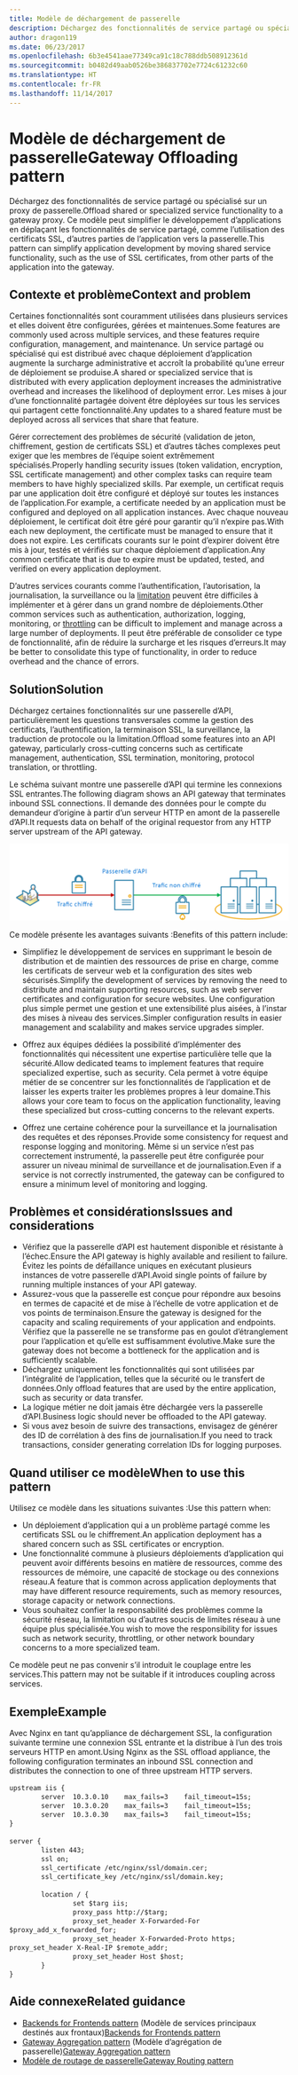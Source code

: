 ```yaml
---
title: Modèle de déchargement de passerelle
description: Déchargez des fonctionnalités de service partagé ou spécialisé sur un proxy de passerelle.
author: dragon119
ms.date: 06/23/2017
ms.openlocfilehash: 6b3e4541aae77349ca91c18c788ddb508912361d
ms.sourcegitcommit: b0482d49aab0526be386837702e7724c61232c60
ms.translationtype: HT
ms.contentlocale: fr-FR
ms.lasthandoff: 11/14/2017
---
```

# <a name="gateway-offloading-pattern"></a><span data-ttu-id="8f34b-103">Modèle de déchargement de passerelle</span><span class="sxs-lookup"><span data-stu-id="8f34b-103">Gateway Offloading pattern</span></span>

<span data-ttu-id="8f34b-104">Déchargez des fonctionnalités de service partagé ou spécialisé sur un proxy de passerelle.</span><span class="sxs-lookup"><span data-stu-id="8f34b-104">Offload shared or specialized service functionality to a gateway proxy.</span></span> <span data-ttu-id="8f34b-105">Ce modèle peut simplifier le développement d’applications en déplaçant les fonctionnalités de service partagé, comme l’utilisation des certificats SSL, d’autres parties de l’application vers la passerelle.</span><span class="sxs-lookup"><span data-stu-id="8f34b-105">This pattern can simplify application development by moving shared service functionality, such as the use of SSL certificates, from other parts of the application into the gateway.</span></span>

## <a name="context-and-problem"></a><span data-ttu-id="8f34b-106">Contexte et problème</span><span class="sxs-lookup"><span data-stu-id="8f34b-106">Context and problem</span></span>

<span data-ttu-id="8f34b-107">Certaines fonctionnalités sont couramment utilisées dans plusieurs services et elles doivent être configurées, gérées et maintenues.</span><span class="sxs-lookup"><span data-stu-id="8f34b-107">Some features are commonly used across multiple services, and these features require configuration, management, and maintenance.</span></span> <span data-ttu-id="8f34b-108">Un service partagé ou spécialisé qui est distribué avec chaque déploiement d’application augmente la surcharge administrative et accroît la probabilité qu’une erreur de déploiement se produise.</span><span class="sxs-lookup"><span data-stu-id="8f34b-108">A shared or specialized service that is distributed with every application deployment increases the administrative overhead and increases the likelihood of deployment error.</span></span> <span data-ttu-id="8f34b-109">Les mises à jour d’une fonctionnalité partagée doivent être déployées sur tous les services qui partagent cette fonctionnalité.</span><span class="sxs-lookup"><span data-stu-id="8f34b-109">Any updates to a shared feature must be deployed across all services that share that feature.</span></span>

<span data-ttu-id="8f34b-110">Gérer correctement des problèmes de sécurité (validation de jeton, chiffrement, gestion de certificats SSL) et d’autres tâches complexes peut exiger que les membres de l’équipe soient extrêmement spécialisés.</span><span class="sxs-lookup"><span data-stu-id="8f34b-110">Properly handling security issues (token validation, encryption, SSL certificate management) and other complex tasks can require team members to have highly specialized skills.</span></span> <span data-ttu-id="8f34b-111">Par exemple, un certificat requis par une application doit être configuré et déployé sur toutes les instances de l’application.</span><span class="sxs-lookup"><span data-stu-id="8f34b-111">For example, a certificate needed by an application must be configured and deployed on all application instances.</span></span> <span data-ttu-id="8f34b-112">Avec chaque nouveau déploiement, le certificat doit être géré pour garantir qu’il n’expire pas.</span><span class="sxs-lookup"><span data-stu-id="8f34b-112">With each new deployment, the certificate must be managed to ensure that it does not expire.</span></span> <span data-ttu-id="8f34b-113">Les certificats courants sur le point d’expirer doivent être mis à jour, testés et vérifiés sur chaque déploiement d’application.</span><span class="sxs-lookup"><span data-stu-id="8f34b-113">Any common certificate that is due to expire must be updated, tested, and verified on every application deployment.</span></span>

<span data-ttu-id="8f34b-114">D’autres services courants comme l’authentification, l’autorisation, la journalisation, la surveillance ou la [limitation](./throttling.md) peuvent être difficiles à implémenter et à gérer dans un grand nombre de déploiements.</span><span class="sxs-lookup"><span data-stu-id="8f34b-114">Other common services such as authentication, authorization, logging, monitoring, or [throttling](./throttling.md) can be difficult to implement and manage across a large number of deployments.</span></span> <span data-ttu-id="8f34b-115">Il peut être préférable de consolider ce type de fonctionnalité, afin de réduire la surcharge et les risques d’erreurs.</span><span class="sxs-lookup"><span data-stu-id="8f34b-115">It may be better to consolidate this type of functionality, in order to reduce overhead and the chance of errors.</span></span>

## <a name="solution"></a><span data-ttu-id="8f34b-116">Solution</span><span class="sxs-lookup"><span data-stu-id="8f34b-116">Solution</span></span>

<span data-ttu-id="8f34b-117">Déchargez certaines fonctionnalités sur une passerelle d’API, particulièrement les questions transversales comme la gestion des certificats, l’authentification, la terminaison SSL, la surveillance, la traduction de protocole ou la limitation.</span><span class="sxs-lookup"><span data-stu-id="8f34b-117">Offload some features into an API gateway, particularly cross-cutting concerns such as certificate management, authentication, SSL termination, monitoring, protocol translation, or throttling.</span></span> 

<span data-ttu-id="8f34b-118">Le schéma suivant montre une passerelle d’API qui termine les connexions SSL entrantes.</span><span class="sxs-lookup"><span data-stu-id="8f34b-118">The following diagram shows an API gateway that terminates inbound SSL connections.</span></span> <span data-ttu-id="8f34b-119">Il demande des données pour le compte du demandeur d’origine à partir d’un serveur HTTP en amont de la passerelle d’API.</span><span class="sxs-lookup"><span data-stu-id="8f34b-119">It requests data on behalf of the original requestor from any HTTP server upstream of the API gateway.</span></span>

 ![](./_images/gateway-offload.png)
 
<span data-ttu-id="8f34b-120">Ce modèle présente les avantages suivants :</span><span class="sxs-lookup"><span data-stu-id="8f34b-120">Benefits of this pattern include:</span></span>

- <span data-ttu-id="8f34b-121">Simplifiez le développement de services en supprimant le besoin de distribution et de maintien des ressources de prise en charge, comme les certificats de serveur web et la configuration des sites web sécurisés.</span><span class="sxs-lookup"><span data-stu-id="8f34b-121">Simplify the development of services by removing the need to distribute and maintain supporting resources, such as web server certificates and configuration for secure websites.</span></span> <span data-ttu-id="8f34b-122">Une configuration plus simple permet une gestion et une extensibilité plus aisées, à l’instar des mises à niveau des services.</span><span class="sxs-lookup"><span data-stu-id="8f34b-122">Simpler configuration results in easier management and scalability and makes service upgrades simpler.</span></span>

- <span data-ttu-id="8f34b-123">Offrez aux équipes dédiées la possibilité d’implémenter des fonctionnalités qui nécessitent une expertise particulière telle que la sécurité.</span><span class="sxs-lookup"><span data-stu-id="8f34b-123">Allow dedicated teams to implement features that require specialized expertise, such as security.</span></span> <span data-ttu-id="8f34b-124">Cela permet à votre équipe métier de se concentrer sur les fonctionnalités de l’application et de laisser les experts traiter les problèmes propres à leur domaine.</span><span class="sxs-lookup"><span data-stu-id="8f34b-124">This allows your core team to focus on the application functionality, leaving these specialized but cross-cutting concerns to the relevant experts.</span></span>

- <span data-ttu-id="8f34b-125">Offrez une certaine cohérence pour la surveillance et la journalisation des requêtes et des réponses.</span><span class="sxs-lookup"><span data-stu-id="8f34b-125">Provide some consistency for request and response logging and monitoring.</span></span> <span data-ttu-id="8f34b-126">Même si un service n’est pas correctement instrumenté, la passerelle peut être configurée pour assurer un niveau minimal de surveillance et de journalisation.</span><span class="sxs-lookup"><span data-stu-id="8f34b-126">Even if a service is not correctly instrumented, the gateway can be configured to ensure a minimum level of monitoring and logging.</span></span>

## <a name="issues-and-considerations"></a><span data-ttu-id="8f34b-127">Problèmes et considérations</span><span class="sxs-lookup"><span data-stu-id="8f34b-127">Issues and considerations</span></span>

- <span data-ttu-id="8f34b-128">Vérifiez que la passerelle d’API est hautement disponible et résistante à l’échec.</span><span class="sxs-lookup"><span data-stu-id="8f34b-128">Ensure the API gateway is highly available and resilient to failure.</span></span> <span data-ttu-id="8f34b-129">Évitez les points de défaillance uniques en exécutant plusieurs instances de votre passerelle d’API.</span><span class="sxs-lookup"><span data-stu-id="8f34b-129">Avoid single points of failure by running multiple instances of your API gateway.</span></span> 
- <span data-ttu-id="8f34b-130">Assurez-vous que la passerelle est conçue pour répondre aux besoins en termes de capacité et de mise à l’échelle de votre application et de vos points de terminaison.</span><span class="sxs-lookup"><span data-stu-id="8f34b-130">Ensure the gateway is designed for the capacity and scaling requirements of your application and endpoints.</span></span> <span data-ttu-id="8f34b-131">Vérifiez que la passerelle ne se transforme pas en goulot d’étranglement pour l’application et qu’elle est suffisamment évolutive.</span><span class="sxs-lookup"><span data-stu-id="8f34b-131">Make sure the gateway does not become a bottleneck for the application and is sufficiently scalable.</span></span>
- <span data-ttu-id="8f34b-132">Déchargez uniquement les fonctionnalités qui sont utilisées par l’intégralité de l’application, telles que la sécurité ou le transfert de données.</span><span class="sxs-lookup"><span data-stu-id="8f34b-132">Only offload features that are used by the entire application, such as security or data transfer.</span></span>
- <span data-ttu-id="8f34b-133">La logique métier ne doit jamais être déchargée vers la passerelle d’API.</span><span class="sxs-lookup"><span data-stu-id="8f34b-133">Business logic should never be offloaded to the API gateway.</span></span> 
- <span data-ttu-id="8f34b-134">Si vous avez besoin de suivre des transactions, envisagez de générer des ID de corrélation à des fins de journalisation.</span><span class="sxs-lookup"><span data-stu-id="8f34b-134">If you need to track transactions, consider generating correlation IDs for logging purposes.</span></span>

## <a name="when-to-use-this-pattern"></a><span data-ttu-id="8f34b-135">Quand utiliser ce modèle</span><span class="sxs-lookup"><span data-stu-id="8f34b-135">When to use this pattern</span></span>

<span data-ttu-id="8f34b-136">Utilisez ce modèle dans les situations suivantes :</span><span class="sxs-lookup"><span data-stu-id="8f34b-136">Use this pattern when:</span></span>

- <span data-ttu-id="8f34b-137">Un déploiement d’application qui a un problème partagé comme les certificats SSL ou le chiffrement.</span><span class="sxs-lookup"><span data-stu-id="8f34b-137">An application deployment has a shared concern such as SSL certificates or encryption.</span></span>
- <span data-ttu-id="8f34b-138">Une fonctionnalité commune à plusieurs déploiements d’application qui peuvent avoir différents besoins en matière de ressources, comme des ressources de mémoire, une capacité de stockage ou des connexions réseau.</span><span class="sxs-lookup"><span data-stu-id="8f34b-138">A feature that is common across application deployments that may have different resource requirements, such as memory resources, storage capacity or network connections.</span></span>
- <span data-ttu-id="8f34b-139">Vous souhaitez confier la responsabilité des problèmes comme la sécurité réseau, la limitation ou d’autres soucis de limites réseau à une équipe plus spécialisée.</span><span class="sxs-lookup"><span data-stu-id="8f34b-139">You wish to move the responsibility for issues such as network security, throttling, or other network boundary concerns to a more specialized team.</span></span>

<span data-ttu-id="8f34b-140">Ce modèle peut ne pas convenir s’il introduit le couplage entre les services.</span><span class="sxs-lookup"><span data-stu-id="8f34b-140">This pattern may not be suitable if it introduces coupling across services.</span></span>

## <a name="example"></a><span data-ttu-id="8f34b-141">Exemple</span><span class="sxs-lookup"><span data-stu-id="8f34b-141">Example</span></span>

<span data-ttu-id="8f34b-142">Avec Nginx en tant qu’appliance de déchargement SSL, la configuration suivante termine une connexion SSL entrante et la distribue à l’un des trois serveurs HTTP en amont.</span><span class="sxs-lookup"><span data-stu-id="8f34b-142">Using Nginx as the SSL offload appliance, the following configuration terminates an inbound SSL connection and distributes the connection to one of three upstream HTTP servers.</span></span>

```
upstream iis {
        server  10.3.0.10    max_fails=3    fail_timeout=15s;
        server  10.3.0.20    max_fails=3    fail_timeout=15s;
        server  10.3.0.30    max_fails=3    fail_timeout=15s;
}

server {
        listen 443;
        ssl on;
        ssl_certificate /etc/nginx/ssl/domain.cer;
        ssl_certificate_key /etc/nginx/ssl/domain.key;

        location / {
                set $targ iis;
                proxy_pass http://$targ;
                proxy_set_header X-Forwarded-For $proxy_add_x_forwarded_for;
                proxy_set_header X-Forwarded-Proto https;
proxy_set_header X-Real-IP $remote_addr;
                proxy_set_header Host $host;
        }
}
```

## <a name="related-guidance"></a><span data-ttu-id="8f34b-143">Aide connexe</span><span class="sxs-lookup"><span data-stu-id="8f34b-143">Related guidance</span></span>

- <span data-ttu-id="8f34b-144">[Backends for Frontends pattern](./backends-for-frontends.md) (Modèle de services principaux destinés aux frontaux)</span><span class="sxs-lookup"><span data-stu-id="8f34b-144">[Backends for Frontends pattern](./backends-for-frontends.md)</span></span>
- <span data-ttu-id="8f34b-145">[Gateway Aggregation pattern](./gateway-aggregation.md) (Modèle d’agrégation de passerelle)</span><span class="sxs-lookup"><span data-stu-id="8f34b-145">[Gateway Aggregation pattern](./gateway-aggregation.md)</span></span>
- [<span data-ttu-id="8f34b-146">Modèle de routage de passerelle</span><span class="sxs-lookup"><span data-stu-id="8f34b-146">Gateway Routing pattern</span></span>](./gateway-routing.md)

